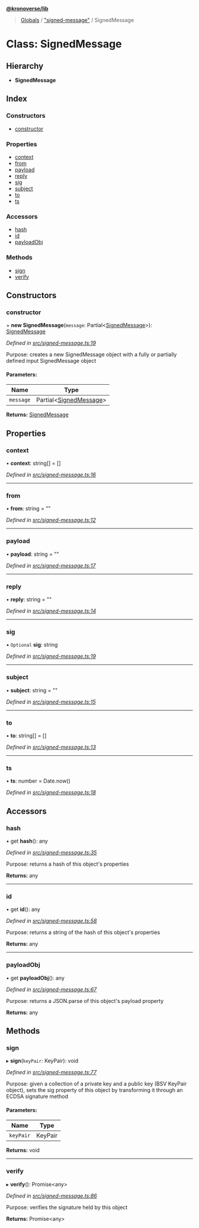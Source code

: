 **[@kronoverse/lib](../README.md)**

> [Globals](../globals.md) / ["signed-message"](../modules/_signed_message_.md) / SignedMessage

# Class: SignedMessage

## Hierarchy

* **SignedMessage**

## Index

### Constructors

* [constructor](_signed_message_.signedmessage.md#constructor)

### Properties

* [context](_signed_message_.signedmessage.md#context)
* [from](_signed_message_.signedmessage.md#from)
* [payload](_signed_message_.signedmessage.md#payload)
* [reply](_signed_message_.signedmessage.md#reply)
* [sig](_signed_message_.signedmessage.md#sig)
* [subject](_signed_message_.signedmessage.md#subject)
* [to](_signed_message_.signedmessage.md#to)
* [ts](_signed_message_.signedmessage.md#ts)

### Accessors

* [hash](_signed_message_.signedmessage.md#hash)
* [id](_signed_message_.signedmessage.md#id)
* [payloadObj](_signed_message_.signedmessage.md#payloadobj)

### Methods

* [sign](_signed_message_.signedmessage.md#sign)
* [verify](_signed_message_.signedmessage.md#verify)

## Constructors

### constructor

\+ **new SignedMessage**(`message`: Partial\<[SignedMessage](_signed_message_.signedmessage.md)>): [SignedMessage](_signed_message_.signedmessage.md)

*Defined in [src/signed-message.ts:19](https://github.com/kronoverse-inc/krono-lib/blob/724f1dc/src/signed-message.ts#L19)*

Purpose: creates a new SignedMessage object with a fully or partially defined input SignedMessage object

#### Parameters:

Name | Type |
------ | ------ |
`message` | Partial\<[SignedMessage](_signed_message_.signedmessage.md)> |

**Returns:** [SignedMessage](_signed_message_.signedmessage.md)

## Properties

### context

•  **context**: string[] = []

*Defined in [src/signed-message.ts:16](https://github.com/kronoverse-inc/krono-lib/blob/724f1dc/src/signed-message.ts#L16)*

___

### from

•  **from**: string = ""

*Defined in [src/signed-message.ts:12](https://github.com/kronoverse-inc/krono-lib/blob/724f1dc/src/signed-message.ts#L12)*

___

### payload

•  **payload**: string = ""

*Defined in [src/signed-message.ts:17](https://github.com/kronoverse-inc/krono-lib/blob/724f1dc/src/signed-message.ts#L17)*

___

### reply

•  **reply**: string = ""

*Defined in [src/signed-message.ts:14](https://github.com/kronoverse-inc/krono-lib/blob/724f1dc/src/signed-message.ts#L14)*

___

### sig

• `Optional` **sig**: string

*Defined in [src/signed-message.ts:19](https://github.com/kronoverse-inc/krono-lib/blob/724f1dc/src/signed-message.ts#L19)*

___

### subject

•  **subject**: string = ""

*Defined in [src/signed-message.ts:15](https://github.com/kronoverse-inc/krono-lib/blob/724f1dc/src/signed-message.ts#L15)*

___

### to

•  **to**: string[] = []

*Defined in [src/signed-message.ts:13](https://github.com/kronoverse-inc/krono-lib/blob/724f1dc/src/signed-message.ts#L13)*

___

### ts

•  **ts**: number = Date.now()

*Defined in [src/signed-message.ts:18](https://github.com/kronoverse-inc/krono-lib/blob/724f1dc/src/signed-message.ts#L18)*

## Accessors

### hash

• get **hash**(): any

*Defined in [src/signed-message.ts:35](https://github.com/kronoverse-inc/krono-lib/blob/724f1dc/src/signed-message.ts#L35)*

Purpose: returns a hash of this object's properties

**Returns:** any

___

### id

• get **id**(): any

*Defined in [src/signed-message.ts:58](https://github.com/kronoverse-inc/krono-lib/blob/724f1dc/src/signed-message.ts#L58)*

Purpose: returns a string of the hash of this object's properties

**Returns:** any

___

### payloadObj

• get **payloadObj**(): any

*Defined in [src/signed-message.ts:67](https://github.com/kronoverse-inc/krono-lib/blob/724f1dc/src/signed-message.ts#L67)*

Purpose: returns a JSON.parse of this object's payload property

**Returns:** any

## Methods

### sign

▸ **sign**(`keyPair`: KeyPair): void

*Defined in [src/signed-message.ts:77](https://github.com/kronoverse-inc/krono-lib/blob/724f1dc/src/signed-message.ts#L77)*

Purpose: given a collection of a private key and a public key (BSV KeyPair object), sets the sig property of this object
by transforming it through an ECDSA signature method

#### Parameters:

Name | Type |
------ | ------ |
`keyPair` | KeyPair |

**Returns:** void

___

### verify

▸ **verify**(): Promise\<any>

*Defined in [src/signed-message.ts:86](https://github.com/kronoverse-inc/krono-lib/blob/724f1dc/src/signed-message.ts#L86)*

Purpose: verifies the signature held by this object

**Returns:** Promise\<any>
